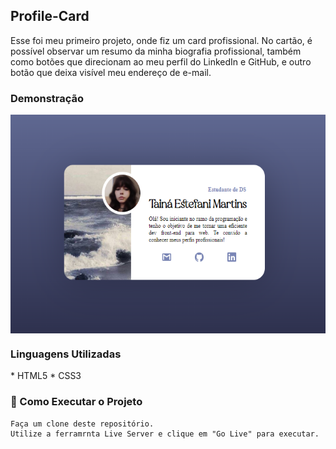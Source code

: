 <h2 align="left">Profile-Card</h2>
<p>Esse foi meu primeiro projeto, onde fiz um card profissional.
No cartão, é possível observar um resumo da minha biografia profissional, também como botões que direcionam ao meu perfil do LinkedIn e GitHub, e outro botão que deixa visível meu endereço de e-mail.</p>

<h3 align="left">Demonstração</h3>
<p align="center">
  <img align="center" alt="" height="350px" src="profile-card.png">
</p>

<h3 align="left">Linguagens Utilizadas</h3>
* HTML5
* CSS3

<h3 align="left">🔧 Como Executar o Projeto</h3>

````
Faça um clone deste repositório.
Utilize a ferramrnta Live Server e clique em "Go Live" para executar.
````

